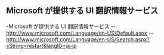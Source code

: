 ## Microsoft が提供する UI 翻訳情報サービス

-Microsoft が提供する UI 翻訳情報サービス
--http://www.microsoft.com/Language/en-US/Default.aspx
--http://www.microsoft.com/Language/en-US/Search.aspx?sString=restart&langID=ja-jp
